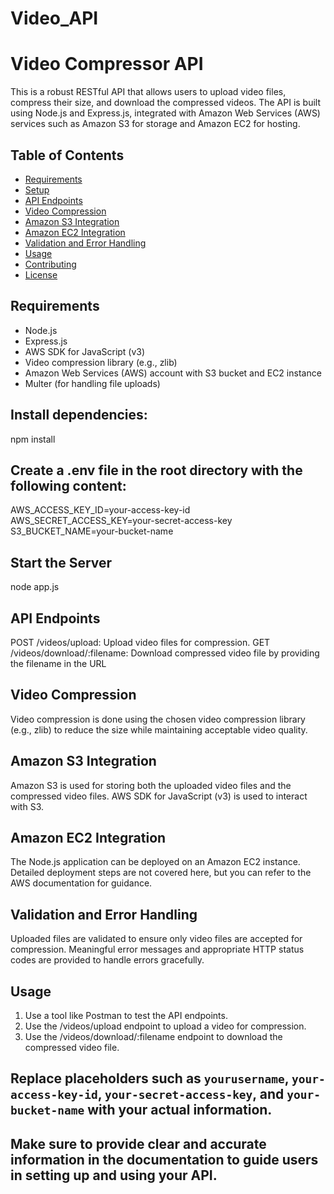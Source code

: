 # Video_API

# Video Compressor API

This is a robust RESTful API that allows users to upload video files, compress their size, and download the compressed videos. The API is built using Node.js and Express.js, 
integrated with Amazon Web Services (AWS) services such as Amazon S3 for storage and Amazon EC2 for hosting.

## Table of Contents

- [Requirements](#requirements)
- [Setup](#setup)
- [API Endpoints](#api-endpoints)
- [Video Compression](#video-compression)
- [Amazon S3 Integration](#amazon-s3-integration)
- [Amazon EC2 Integration](#amazon-ec2-integration)
- [Validation and Error Handling](#validation-and-error-handling)
- [Usage](#usage)
- [Contributing](#contributing)
- [License](#license)

## Requirements

- Node.js
- Express.js
- AWS SDK for JavaScript (v3)
- Video compression library (e.g., zlib)
- Amazon Web Services (AWS) account with S3 bucket and EC2 instance
- Multer (for handling file uploads)

## Install dependencies:

npm install

##  Create a .env file in the root directory with the following content:

AWS_ACCESS_KEY_ID=your-access-key-id
AWS_SECRET_ACCESS_KEY=your-secret-access-key
S3_BUCKET_NAME=your-bucket-name


## Start the Server 

node app.js

## API Endpoints

POST /videos/upload: Upload video files for compression.
GET /videos/download/:filename: Download compressed video file by providing the filename in the URL


## Video Compression
Video compression is done using the chosen video compression library (e.g., zlib) to reduce the size while maintaining acceptable video quality.

## Amazon S3 Integration
Amazon S3 is used for storing both the uploaded video files and the compressed video files. AWS SDK for JavaScript (v3) is used to interact with S3.

## Amazon EC2 Integration
The Node.js application can be deployed on an Amazon EC2 instance. Detailed deployment steps are not covered here, but you can refer to the AWS documentation for guidance.

## Validation and Error Handling
Uploaded files are validated to ensure only video files are accepted for compression.
Meaningful error messages and appropriate HTTP status codes are provided to handle errors gracefully.

## Usage
1. Use a tool like Postman to test the API endpoints.
2. Use the /videos/upload endpoint to upload a video for compression.
3. Use the /videos/download/:filename endpoint to download the compressed video file.


## Replace placeholders such as `yourusername`, `your-access-key-id`, `your-secret-access-key`, and `your-bucket-name` with your actual information.

## Make sure to provide clear and accurate information in the documentation to guide users in setting up and using your API.




